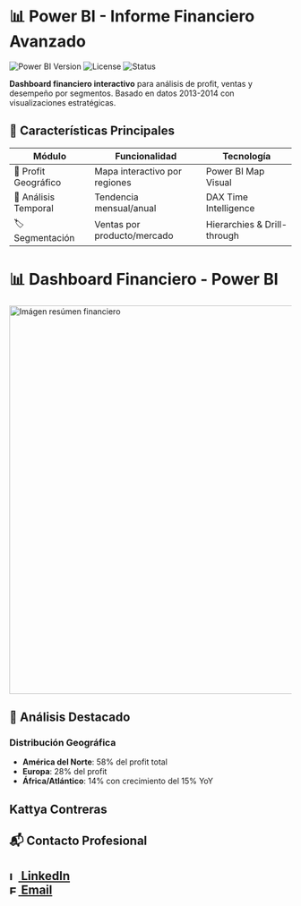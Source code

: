# 📊 Power BI - Informe Financiero Avanzado

![Power BI Version](https://img.shields.io/badge/Power_BI-2023-yellow)
![License](https://img.shields.io/badge/License-MIT-blue)
![Status](https://img.shields.io/badge/Status-Production-brightgreen)

**Dashboard financiero interactivo** para análisis de profit, ventas y desempeño por segmentos. Basado en datos 2013-2014 con visualizaciones estratégicas.

## 🌟 Características Principales

| Módulo | Funcionalidad | Tecnología |
|--------|--------------|------------|
| 📍 Profit Geográfico | Mapa interactivo por regiones | Power BI Map Visual |
| 📅 Análisis Temporal | Tendencia mensual/anual | DAX Time Intelligence |
| 🏷 Segmentación | Ventas por producto/mercado | Hierarchies & Drill-through |

# 📊 Dashboard Financiero - Power BI

<img width="694" alt="Imágen resúmen financiero" src="https://github.com/user-attachments/assets/2dd2671f-35e4-4ace-a374-e48b575bd44d" />

## 🔎 Análisis Destacado

### Distribución Geográfica
- **América del Norte**: 58% del profit total
- **Europa**: 28% del profit
- **África/Atlántico**: 14% con crecimiento del 15% YoY


**Kattya Contreras**  
---
## 📬 Contacto Profesional

[<img src="https://img.icons8.com/ios-filled/24/000000/linkedin.png" alt="LinkedIn" width="16"/> LinkedIn](https://www.linkedin.com/in/kattyacontrerasv/)  
[<img src="https://img.icons8.com/ios-filled/24/000000/email.png" alt="Email" width="16"/> Email](mailto:kattya.contreras@email.com)
---
